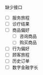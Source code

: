 缺少接口

- [ ] 服务旅程
- [ ] 诊疗结果
- [ ] 商品偏好
    - [ ] 咨询商品
    - [ ] 购买商品
- [ ] 行为偏好
- [ ] 顾客旅程
- [ ] 历史订单
- [ ] 数字金融字长